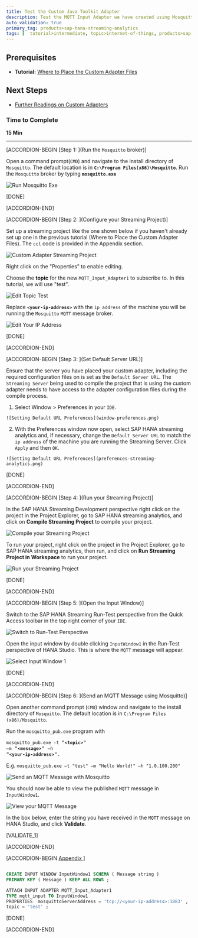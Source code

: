 ```yaml
---
title: Test the Custom Java Toolkit Adapter
description: Test the MQTT Input Adapter we have created using Mosquitto and HANA Studio.
auto_validation: true
primary_tag: products>sap-hana-streaming-analytics
tags: [  tutorial>intermediate, topic>internet-of-things, products>sap-hana-streaming-analytics, products>sap-hana\,-express-edition   ]
---
```


## Prerequisites
 - **Tutorial:** [Where to Place the Custom Adapter Files](https://developers.sap.com/tutorials/hsa-java-toolkit-adapter-part5.html)

## Next Steps
 - [Further Readings on Custom Adapters](https://developers.sap.com/tutorials/hsa-java-toolkit-adapter-part7.html)

### Time to Complete
**15 Min**

---

[ACCORDION-BEGIN [Step 1: ](Run the `Mosquitto` broker)]

Open a command prompt(`CMD`) and navigate to the install directory of `Mosquitto`. The default location is in **`C:\Program Files(x86)\Mosquitto`**. Run the `Mosquitto` broker by typing **`mosquitto.exe`**

![Run Mosquitto Exe](runMosquittoExe.png)

[DONE]

[ACCORDION-END]

[ACCORDION-BEGIN [Step 2: ](Configure your Streaming Project)]

Set up a streaming project like the one shown below if you haven't already set up one in the previous tutorial (Where to Place the Custom Adapter Files). The `ccl` code is provided in the Appendix section.

![Custom Adapter Streaming Project](cclproject.png)

Right click on the "Properties" to enable editing.

Choose the **topic** for the new `MQTT_Input_Adapter1` to subscribe to. In this tutorial, we will use "test".

![Edit Topic Test](editTopicTest.png)

Replace **`<your-ip-address>`** with the `ip address` of the machine you will be running the `Mosquitto` `MQTT` message broker.

![Edit Your IP Address](editYourIpAddress.png)

[DONE]

[ACCORDION-END]

[ACCORDION-BEGIN [Step 3: ](Set Default Server URL)]

Ensure that the server you have placed your custom adapter, including the required configuration files on is set as the `Default Server URL`. The `Streaming Server` being used to compile the project that is using the custom adapter needs to have access to the adapter configuration files during the compile process.

  1. Select Window > Preferences in your `IDE`.

    ![Setting Default URL Preferences](window-preferences.png)

  2. With the Preferences window now open, select SAP HANA streaming analytics and, if necessary, change the `Default Server URL` to match the `ip address` of the machine you are running the Streaming Server. Click `Apply` and then `OK`.

    ![Setting Default URL Preferences](preferences-streaming-analytics.png)

[DONE]

[ACCORDION-END]

[ACCORDION-BEGIN [Step 4: ](Run your Streaming Project)]

In the SAP HANA Streaming Development perspective right click on the project in the Project Explorer, go to SAP HANA streaming analytics, and click on **Compile Streaming Project** to compile your project.

![Compile your Streaming Project](compile-streaming-project.png)

To run your project, right click on the project in the Project Explorer, go to SAP HANA streaming analytics, then run, and click on **Run Streaming Project in Workspace** to run your project.

![Run your Streaming Project](run-streaming-project.png)

[DONE]

[ACCORDION-END]

[ACCORDION-BEGIN [Step 5: ](Open the Input Window)]

Switch to the SAP HANA Streaming Run-Test perspective from the Quick Access toolbar in the top right corner of your `IDE`.

![Switch to Run-Test Perspective](switchToRunTest.png)

Open the input window by double clicking `InputWindow1` in the Run-Test perspective of HANA Studio. This is where the `MQTT` message will appear.

![Select Input Window 1](selectInputWindow1.png)

[DONE]

[ACCORDION-END]

[ACCORDION-BEGIN [Step 6: ](Send an MQTT Message using Mosquitto)]

 Open another command prompt (`CMD`) window and navigate to the install directory of `Mosquitto`. The default location is in `C:\Program Files (x86)/Mosquitto`.

Run the `mosquitto_pub.exe` program with <pre>`mosquitto_pub.exe -t `"<b>`<topic>`</b>" `–m` "<b>`<message>`</b>" `–h` "<b>`<your-ip-address>`</b>".</pre>
 E.g.  `mosquitto_pub.exe –t "test" –m "Hello World!" –h "1.0.100.200"`

![Send an MQTT Message with Mosquitto](send-mqtt-message.png)

You should now be able to view the published `MQTT` message in `InputWindow1`.

![View your MQTT Message](view-mqtt-message.png)

In the box below, enter the string you have received in the `MQTT` message on HANA Studio, and click **Validate**.

[VALIDATE_1]

[ACCORDION-END]

[ACCORDION-BEGIN [Appendix ](&nbsp;)]

```SQL

CREATE INPUT WINDOW InputWindow1 SCHEMA ( Message string )
PRIMARY KEY ( Message ) KEEP ALL ROWS ;

ATTACH INPUT ADAPTER MQTT_Input_Adapter1
TYPE mqtt_input TO InputWindow1
PROPERTIES  mosquittoServerAddress = 'tcp://<your-ip-address>:1883' ,
topic = 'test' ;

```

[DONE]

[ACCORDION-END]


